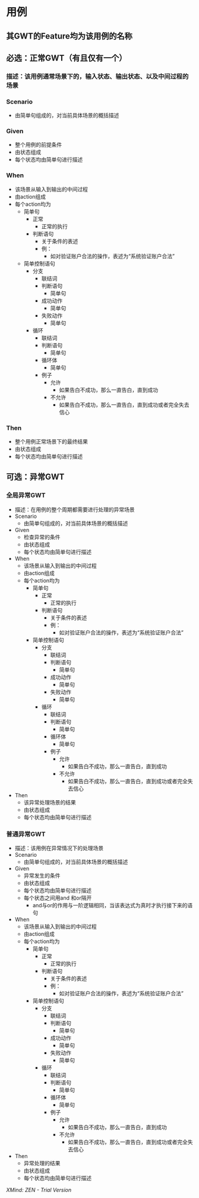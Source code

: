 # 用例
## 其GWT的Feature均为该用例的名称
## 必选：正常GWT（有且仅有一个）
### 描述：该用例通常场景下的，输入状态、输出状态、以及中间过程的场景
### Scenario
* 由简单句组成的，对当前具体场景的概括描述
### Given
* 整个用例的前提条件
* 由状态组成
* 每个状态均由简单句进行描述
### When
* 该场景从输入到输出的中间过程
* 由action组成
* 每个action均为
    * 简单句
        * 正常
            * 正常的执行
        * 判断语句
            * 关于条件的表述
            * 例：
                * 如对验证账户合法的操作，表述为“系统验证账户合法”
    * 简单控制语句
        * 分支
            * 联结词
            * 判断语句
                * 简单句
            * 成功动作
                * 简单句
            * 失败动作
                * 简单句
        * 循环
            * 联结词
            * 判断语句
                * 简单句
            * 循环体
                * 简单句
            * 例子
                * 允许
                    * 如果告白不成功，那么一直告白，直到成功
                * 不允许
                    * 如果告白不成功，那么一直告白，直到成功或者完全失去信心
### Then
* 整个用例正常场景下的最终结果
* 由状态组成
* 每个状态均由简单句进行描述
## 可选：异常GWT
### 全局异常GWT
* 描述：在用例的整个周期都需要进行处理的异常场景
* Scenario
    * 由简单句组成的，对当前具体场景的概括描述
* Given
    * 检查异常的条件
    * 由状态组成
    * 每个状态均由简单句进行描述
* When
    * 该场景从输入到输出的中间过程
    * 由action组成
    * 每个action均为
        * 简单句
            * 正常
                * 正常的执行
            * 判断语句
                * 关于条件的表述
                * 例：
                    * 如对验证账户合法的操作，表述为“系统验证账户合法”
        * 简单控制语句
            * 分支
                * 联结词
                * 判断语句
                    * 简单句
                * 成功动作
                    * 简单句
                * 失败动作
                    * 简单句
            * 循环
                * 联结词
                * 判断语句
                    * 简单句
                * 循环体
                    * 简单句
                * 例子
                    * 允许
                        * 如果告白不成功，那么一直告白，直到成功
                    * 不允许
                        * 如果告白不成功，那么一直告白，直到成功或者完全失去信心
* Then
    * 该异常处理场景的结果
    * 由状态组成
    * 每个状态均由简单句进行描述
### 普通异常GWT
* 描述：该用例在异常情况下的处理场景
* Scenario
    * 由简单句组成的，对当前具体场景的概括描述
* Given
    * 异常发生的条件
    * 由状态组成
    * 每个状态均由简单句进行描述
    * 每个状态之间用and  和or隔开
        * and与or的作用与一阶逻辑相同，当该表达式为真时才执行接下来的语句
* When
    * 该场景从输入到输出的中间过程
    * 由action组成
    * 每个action均为
        * 简单句
            * 正常
                * 正常的执行
            * 判断语句
                * 关于条件的表述
                * 例：
                    * 如对验证账户合法的操作，表述为“系统验证账户合法”
        * 简单控制语句
            * 分支
                * 联结词
                * 判断语句
                    * 简单句
                * 成功动作
                    * 简单句
                * 失败动作
                    * 简单句
            * 循环
                * 联结词
                * 判断语句
                    * 简单句
                * 循环体
                    * 简单句
                * 例子
                    * 允许
                        * 如果告白不成功，那么一直告白，直到成功
                    * 不允许
                        * 如果告白不成功，那么一直告白，直到成功或者完全失去信心
* Then
    * 异常处理的结果
    * 由状态组成
    * 每个状态均由简单句进行描述

*XMind: ZEN - Trial Version*